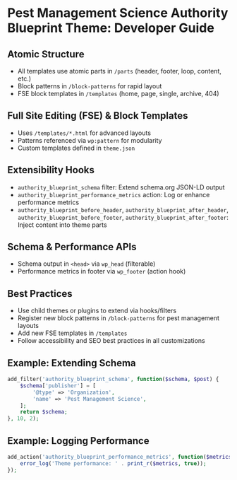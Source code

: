 # Pest Management Science Authority Blueprint Theme: Developer Guide

## Atomic Structure
- All templates use atomic parts in `/parts` (header, footer, loop, content, etc.)
- Block patterns in `/block-patterns` for rapid layout
- FSE block templates in `/templates` (home, page, single, archive, 404)

## Full Site Editing (FSE) & Block Templates
- Uses `/templates/*.html` for advanced layouts
- Patterns referenced via `wp:pattern` for modularity
- Custom templates defined in `theme.json`

## Extensibility Hooks
- `authority_blueprint_schema` filter: Extend schema.org JSON-LD output
- `authority_blueprint_performance_metrics` action: Log or enhance performance metrics
- `authority_blueprint_before_header`, `authority_blueprint_after_header`, `authority_blueprint_before_footer`, `authority_blueprint_after_footer`: Inject content into theme parts

## Schema & Performance APIs
- Schema output in `<head>` via `wp_head` (filterable)
- Performance metrics in footer via `wp_footer` (action hook)

## Best Practices
- Use child themes or plugins to extend via hooks/filters
- Register new block patterns in `/block-patterns` for pest management layouts
- Add new FSE templates in `/templates`
- Follow accessibility and SEO best practices in all customizations

## Example: Extending Schema
```php
add_filter('authority_blueprint_schema', function($schema, $post) {
    $schema['publisher'] = [
        '@type' => 'Organization',
        'name' => 'Pest Management Science',
    ];
    return $schema;
}, 10, 2);
```

## Example: Logging Performance
```php
add_action('authority_blueprint_performance_metrics', function($metrics) {
    error_log('Theme performance: ' . print_r($metrics, true));
});
``` 